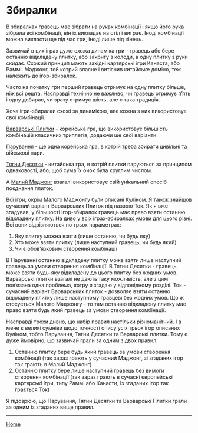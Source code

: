 # Збиралки

В збиралках гравець має зібрати на руках комбінації і якщо його рука зібрала всі комбінації, він їх викладає на стіл і виграє. Іноді комбінації можна викласти ще під час гри, іноді лише під кінець. 

Зазвичай в цих іграх дуже схожа динаміка гри - гравець або бере останню відкладену плитку, або закриту з колоди, а одну плитку з руки скидає. Схожий принцип мають західні картярські ігри Канаста, або Раммі. Маджонг, той котрий власне і витіснив китайське доміно, теж належить до ігор-збиралок. 

Часто на початку гри перший гравець отримує на одну плитку більше, ніж всі решта. Насправді технічно не важливо, чи гравець отримує п’ять і одну добирає, чи зразу отримує шість, але є така традиція. 

Хоча ігри-збиралки схожі за динамікою, але кожна з них використовує свої комбінації. 

[Варварські Плитки](/wpua/gupai/collect/hohpai.html) - корейська гра, що використовує більшість комбінацій класичних триплетів, додаючи ще свої варіанти. 

[Парування](/wpua/gupai/collect/jjakmat.html) - ще одна корейська гра, в котрій треба збирати цивільні та військові пари. 

[Тягни Десятки](/wpua/gupai/collect/kapshap.html) - китайська гра, в котрій плитки паруються за принципом однаковості, або, щоб сума їх очок була круглим числом. 

А [Малий Маджонг](/wpua/gupai/collect/smallmahjong.html) взагалі використовує свій унікальний спосіб поєднання плиток. 

Всі ігри, окрім Малого Маджонгу були описані Куліном. Я також знайшов сучасний варіант Варварських Плиток під назвою Ток. Як я вже згадував, у більшості ігор-збиралок гравець має право взяти останню відкладену плитку. На диво у всіх іграх-збиралках умови для цього різні. Всі вони відрізняються по трьох параметрах: 

 1. Яку плитку можна взяти (лише останню, чи будь яку)
 2. Хто може взяти плитку (лише наступний гравець, чи будь який)
 3. Чи є обов’язковим створення комбінації

В Паруванні останню відкладену плитку може взяти лише наступний гравець за умови створення комбінації. В Тягни Десятки - гравець може взяти будь-яку відкладену до цього плитку без жодних умов. Варварські плитки взагалі не дають таку можливість, але з цим пов’язана одна проблема, котру я згадаю у відповідному розділі. Ток - сучасний варіант Варварських плиток - дозволяє взяти останню відкладену плитку лише наступному гравцеві без жодних умов. Що ж стосується Малого Маджонгу - то там останню відкладену плитку має право взяти будь який гравець за умови створення комбінації. 

Насправді трохи дивно, що набір правил настільки різноманітний. І в мене є великі сумніви щодо точності опису усіх трьох ігор описаних Куліном, тобто Парування, Тягни Десятки та Варварські плитки. Тому є дуже ймовірно, що зазвичай грали за одним з двох правил: 

 1. Останню плитку бере будь який гравець за умови створення комбінації (так зараз грають у сучасний Маджонг, зі згаданих ігор так грають в Малий Маджонг) 
 2. Останню плитку бере лише наступний гравець без вимоги створення комбінації (так зараз грають в сучасні європейські картярські ігри, типу Раммі або Канасти, із згаданих ігор так грається Ток)

Я підозрюю, що Парування, Тягни Десятки та Варварські Плитки грали за одним із згаданих вище правил. 

---  

[Home](/wpua/gupai/index.html)
